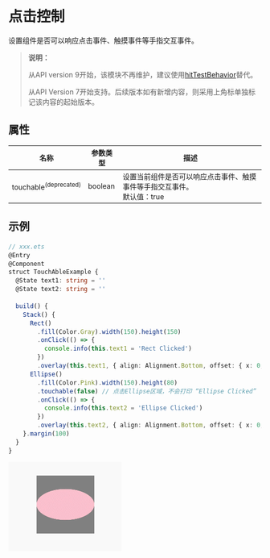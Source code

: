 # 点击控制

设置组件是否可以响应点击事件、触摸事件等手指交互事件。

>  **说明：**
>
>  从API version 9开始，该模块不再维护，建议使用[hitTestBehavior](ts-universal-attributes-hit-test-behavior.md)替代。
>
>  从API Version 7开始支持。后续版本如有新增内容，则采用上角标单独标记该内容的起始版本。


## 属性


| **名称**      | **参数类型** | **描述**                    |
| ----------- | -------- | ------------------------ |
| touchable<sup>(deprecated)</sup>   | boolean  | 设置当前组件是否可以响应点击事件、触摸事件等手指交互事件。<br>默认值：true |

## 示例

```ts
// xxx.ets
@Entry
@Component
struct TouchAbleExample {
  @State text1: string = ''
  @State text2: string = ''

  build() {
    Stack() {
      Rect()
        .fill(Color.Gray).width(150).height(150)
        .onClick(() => {
          console.info(this.text1 = 'Rect Clicked')
        })
        .overlay(this.text1, { align: Alignment.Bottom, offset: { x: 0, y: 20 } })
      Ellipse()
        .fill(Color.Pink).width(150).height(80)
        .touchable(false) // 点击Ellipse区域，不会打印 “Ellipse Clicked”
        .onClick(() => {
          console.info(this.text2 = 'Ellipse Clicked')
        })
        .overlay(this.text2, { align: Alignment.Bottom, offset: { x: 0, y: 20 } })
    }.margin(100)
  }
}
```

![zh-cn_image_0000001189624550](figures/zh-cn_image_0000001189624550.gif)
